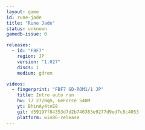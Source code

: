```yaml
---
layout: game
id: rune-jade
title: "Rune Jade"
status: unknown
gamedb-issue: 0

releases:
  - id: "FBF7"
    region: JP
    version: "1.027"
    discs: 1
    medium: gdrom

videos:
  - fingerprint: "FBF7 GD-ROM1/1 JP"
    title: Intro auto run
    hw: i7 2720qm, GeForce 540M
    yt: BhinAy4teE8
    git: d59197f84353d7d2b746383e9277d9ed7c8c4053
    platform: win86-release
---
```

